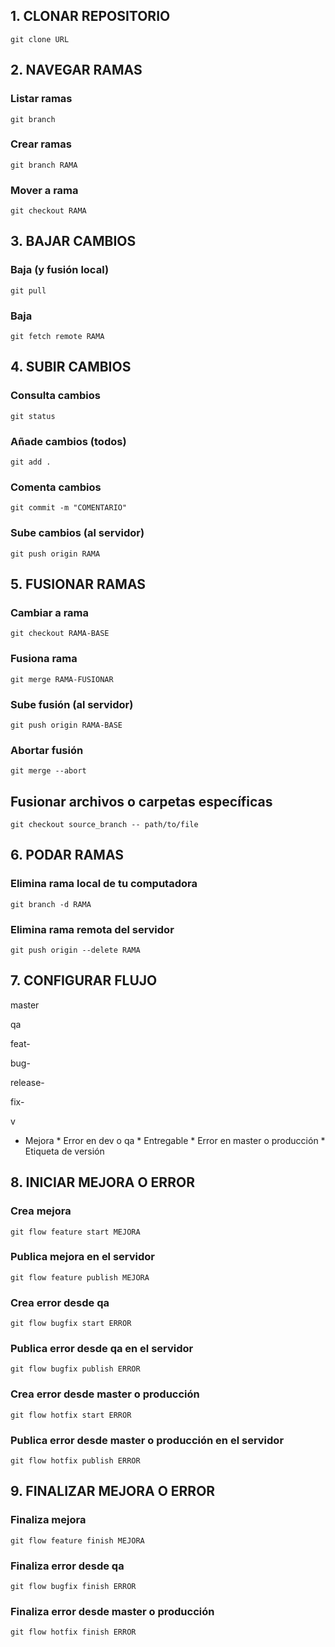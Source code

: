 ##  1. CLONAR REPOSITORIO

```
git clone URL
```

## 2. NAVEGAR RAMAS 

### Listar ramas
```
git branch
```

### Crear ramas
```
git branch RAMA
```

### Mover a rama
```
git checkout RAMA
```

## 3. BAJAR CAMBIOS

### Baja (y fusión local)
```
git pull
```

### Baja
```
git fetch remote RAMA
```

## 4. SUBIR CAMBIOS 

### Consulta cambios
```
git status
```

### Añade cambios (todos)
```
git add .
```

### Comenta cambios
```
git commit -m "COMENTARIO"
```

### Sube cambios (al servidor)

```
git push origin RAMA
```

## 5. FUSIONAR RAMAS

### Cambiar a rama
```
git checkout RAMA-BASE
```

### Fusiona rama
```
git merge RAMA-FUSIONAR
```

### Sube fusión (al servidor)
```
git push origin RAMA-BASE
```

### Abortar fusión
```
git merge --abort
```


## Fusionar archivos o carpetas específicas
```
git checkout source_branch -- path/to/file
```

## 6. PODAR RAMAS

### Elimina rama local de tu computadora
```
git branch -d RAMA
```

### Elimina rama remota del servidor
```
git push origin --delete RAMA
```

## 7. CONFIGURAR FLUJO

master

qa

feat-

bug-

release-

fix-

v

* Mejora * Error en dev o qa * Entregable * Error en master o producción * Etiqueta de versión

## 8. INICIAR MEJORA O ERROR

### Crea mejora
```
git flow feature start MEJORA
```

### Publica mejora en el servidor
```
git flow feature publish MEJORA
```

### Crea error desde qa
```
git flow bugfix start ERROR
```

### Publica error desde qa en el servidor
```
git flow bugfix publish ERROR
```

### Crea error desde master o producción
```
git flow hotfix start ERROR
```

### Publica error desde master o producción en el  servidor
```
git flow hotfix publish ERROR
```

## 9. FINALIZAR MEJORA O ERROR

### Finaliza mejora

```
git flow feature finish MEJORA
```

### Finaliza error desde qa
```
git flow bugfix finish ERROR
```

### Finaliza error desde master o producción
```
git flow hotfix finish ERROR
```
